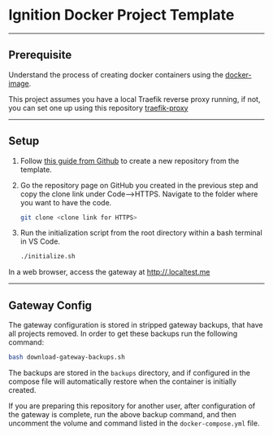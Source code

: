 # Ignition Docker Project Template

___

## Prerequisite

Understand the process of creating docker containers using the [docker-image](https://github.com/design-group/ignition-docker).

This project assumes you have a local Traefik reverse proxy running, if not, you can set one up using this repository [traefik-proxy](https://github.com/design-group/traefik-proxy)

___

## Setup

1. Follow [this guide from Github](https://docs.github.com/en/repositories/creating-and-managing-repositories/creating-a-repository-from-a-template) to create a new repository from the template.
1. Go the repository page on GitHub you created in the previous step and copy the clone link under Code-->HTTPS. Navigate to the folder where you want to have the code.
    ```sh
   git clone <clone link for HTTPS>
    ``` 
1. Run the initialization script from the root directory within a bash terminal in VS Code.

    ```sh
   ./initialize.sh
    ```

In a web browser, access the gateway at [http://<project-name>.localtest.me](http://<project-name>.localtest.me)
___

## Gateway Config

The gateway configuration is stored in stripped gateway backups, that have all projects removed. In order to get these backups run the following command:

```sh
bash download-gateway-backups.sh
```

The backups are stored in the `backups` directory, and if configured in the compose file will automatically restore when the container is initially created. 

If you are preparing this repository for another user, after configuration of the gateway is complete, run the above backup command, and then uncomment the volume and command listed in the `docker-compose.yml` file.
